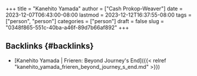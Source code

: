 +++
title = "Kanehito Yamada"
author = ["Cash Prokop-Weaver"]
date = 2023-12-07T06:43:00-08:00
lastmod = 2023-12-12T16:37:55-08:00
tags = ["person", "person"]
categories = ["person"]
draft = false
slug = "0348f865-551c-40ba-a46f-89d7b66af892"
+++

## Backlinks {#backlinks}

-   [Kanehito Yamada | Frieren: Beyond Journey's End]({{< relref "kanehito_yamada_frieren_beyond_journey_s_end.md" >}})
